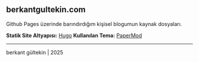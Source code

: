 ## berkantgultekin.com

Github Pages üzerinde barındırdığım kişisel blogumun kaynak dosyaları.

**Statik Site Altyapısı:** [Hugo](https://gohugo.io/)
**Kullanılan Tema:** [PaperMod](https://github.com/adityatelange/hugo-PaperMod)

---
berkant gültekin | 2025